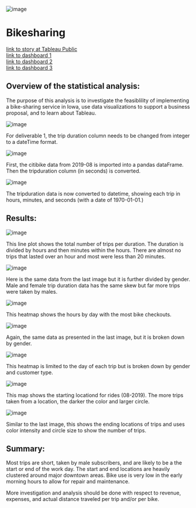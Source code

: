 ![image](https://github.com/Bryan-Corn/14-bikesharing/blob/main/Images/bikeshare01.png)
# Bikesharing 
[link to story at Tableau Public](https://public.tableau.com/app/profile/bryan.corn4415/viz/CitibikeChallenge_16569975494410/Story1)     
     [link to dashboard 1](https://public.tableau.com/app/profile/bryan.corn4415/viz/CitibikeChallenge-Dashboard/Dashboard1?publish=yes)     
          [link to dashboard 2](https://public.tableau.com/app/profile/bryan.corn4415/viz/CitibikeChallenge-Dashboard2/Dashboard2?publish=yes)     
               [link to dashboard 3](https://public.tableau.com/app/profile/bryan.corn4415/viz/CitibikeChallenge-Dashboard3/Dashboard3?publish=yes)


## Overview of the statistical analysis:
The purpose of this analysis is to investigate the feasiblility of implementing a bike-sharing service in Iowa, use data visualizations to support a business proposal, and to learn about Tableau.

        
 ![image](https://github.com/Bryan-Corn/14-bikesharing/blob/main/Images/bikeshare1.png)
 
 For deliverable 1, the trip duration column needs to be changed from integer to a dateTime format.
 
 ![image](https://github.com/Bryan-Corn/14-bikesharing/blob/main/Images/bikeshare2.png)
 
 First, the citibike data from 2019-08 is imported into a pandas dataFrame. Then the tripduration column (in seconds) is converted.
 
 ![image](https://github.com/Bryan-Corn/14-bikesharing/blob/main/Images/bikeshare3.png)
 
 The tripduration data is now converted to datetime, showing each trip in hours, minutes, and seconds (with a date of 1970-01-01.)
 
 
 ## Results:
   
 
 ![image](https://github.com/Bryan-Corn/14-bikesharing/blob/main/Images/bikeshare4.png)
 
 This line plot shows the total number of trips per duration. The duration is divided by hours and then minutes within the hours. There are almost no trips that lasted over an hour and most were less than 20 minutes.
 
 
 ![image](https://github.com/Bryan-Corn/14-bikesharing/blob/main/Images/bikeshare5.png)
 
 Here is the same data from the last image but it is further divided by gender. Male and female trip duration data has the same skew but far more trips were taken by males.
 
 
 ![image](https://github.com/Bryan-Corn/14-bikesharing/blob/main/Images/bikeshare6.png)
 
 This heatmap shows the hours by day with the most bike checkouts.
 
 
 ![image](https://github.com/Bryan-Corn/14-bikesharing/blob/main/Images/bikeshare7.png)
 
 Again, the same data as presented in the last image, but it is broken down by gender.
 
 
 ![image](https://github.com/Bryan-Corn/14-bikesharing/blob/main/Images/bikeshare8.png)
 
 This heatmap is limited to the day of each trip but is broken down by gender and customer type. 
 
 
 ![image](https://github.com/Bryan-Corn/14-bikesharing/blob/main/Images/bikeshare9.png)
 
 This map shows the starting locationd for rides (08-2019). The more trips taken from a location, the darker the color and larger circle.
 
 
 ![image](https://github.com/Bryan-Corn/14-bikesharing/blob/main/Images/bikeshare10.png)
 
 Similar to the last image, this shows the ending locations of trips and uses color intensity and circle size to show the number of trips.
 

## Summary:
Most trips are short, taken by male subscribers, and are likely to be a the start or end of the work day. The start and end locations are heavily clustered around major downtown areas. Bike use is very low in the early morning hours to allow for repair and maintenance. 

More investigation and analysis should be done with respect to revenue, expenses, and actual distance traveled per trip and/or per bike.
        
